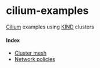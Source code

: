 # cilium-examples
[Cilium](https://cilium.io/) examples using [KIND](https://kind.sigs.k8s.io/) clusters

#### Index
- [Cluster mesh](./mesh)
- [Network policies](./policy)